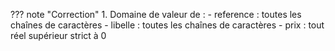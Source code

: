 ??? note "Correction"
    1. Domaine de valeur de :
        - reference : toutes les chaînes de caractères
        - libelle : toutes les chaînes de caractères
        - prix : tout réel supérieur strict à 0
